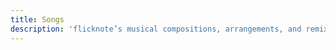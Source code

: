 ```yaml
---
title: Songs
description: 'flicknote’s musical compositions, arrangements, and remixes'
---
```


<child-page-list>
</child-page-list>
